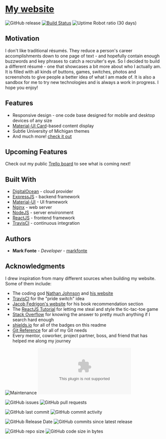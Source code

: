 # [My website](https://markfonte.dev)
![GitHub release](https://img.shields.io/github/release/markfonte/personal_website) [![Build Status](https://travis-ci.org/markfonte/personal_website.svg?branch=master)](https://travis-ci.org/markfonte/personal_website) ![Uptime Robot ratio (30 days)](https://img.shields.io/uptimerobot/ratio/m783268782-cdf759be1e3aff1f04fa698e)

## Motivation

I don't like traditional résumés. They reduce a person's career accomplishments down to one page of text - and hopefully contain enough buzzwords and key phrases to catch a recruiter's eye. So I decided to build a different résumé - one that showcases a bit more about who I actually am. It is filled with all kinds of buttons, games, switches, photos and screenshots to give people a better idea of what I am made of. It is also a sandbox for me to try new technologies and is always a work in progress. I hope you enjoy!

## Features

* Responsive design - one code base designed for mobile and desktop devices of any size
* [Material-UI Card](https://material-ui.com/components/cards/#cards)-based content display
* Subtle University of Michigan themes
* And much more! [check it out](https://markfonte.dev)


## Upcoming Features

Check out my public [Trello board](https://trello.com/b/yoLCEs6S/personal-website) to see what is coming next!

## Built With

* [DigitalOcean](https://www.digitalocean.com/) - cloud provider
* [ExpressJS](https://expressjs.com/) - backend framework
* [Material-UI](https://material-ui.com/) - UI framework
* [Nginx](https://www.nginx.com/) - web server
* [NodeJS](https://nodejs.org/) - server environment
* [ReactJS](https://reactjs.org/) - frontend framework
* [TravisCI](https://travis-ci.org/) - continuous integration

## Authors

* **Mark Fonte** - *Developer* - [markfonte](https://github.com/markfonte)

## Acknowledgments

I drew inspiration from many different sources when building my website. Some of them include:
*  The coding god [Nathan Johnson](https://github.com/nathan815) and [his website](https://nathanieljohnson.me/)
*  [TravisCI](https://travis-ci.org/) for the "pride switch" idea
*  [Jacob Fedrigon's website](http://www-personal.umich.edu/~jacobfed/) for his book recommendation section
*  The [ReactJS Tutorial](https://reactjs.org/tutorial/tutorial.html#overview) for letting me steal and style the tic-tac-toe game
*  [Stack Overflow](https://stackoverflow.com/) for knowing the answer to pretty much anything if I search hard enough
*  [shields.io](https://shields.io) for all of the badges on this readme
*  [Git Reference](https://git-scm.com/book/en/v2/Getting-Started-About-Version-Control) for all of my Git needs
*  Every mentor, coworker, project partner, boss, and friend that has helped me along my journey


![Maintenance](https://img.shields.io/maintenance/yes/2020) ![Website](https://img.shields.io/website/https/mark.fonte.com)
 
![GitHub issues](https://img.shields.io/github/issues-raw/markfonte/personal_website) ![GitHub pull requests](https://img.shields.io/github/issues-pr-raw/markfonte/personal_website)

![GitHub last commit](https://img.shields.io/github/last-commit/markfonte/personal_website) ![GitHub commit activity](https://img.shields.io/github/commit-activity/w/markfonte/personal_website)

![GitHub Release Date](https://img.shields.io/github/release-date/markfonte/personal_website) ![GitHub commits since latest release](https://img.shields.io/github/commits-since/markfonte/personal_website/latest)

![GitHub repo size](https://img.shields.io/github/repo-size/markfonte/personal_website) ![GitHub code size in bytes](https://img.shields.io/github/languages/code-size/markfonte/personal_website)
